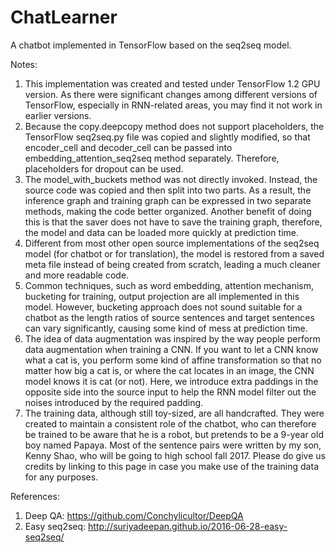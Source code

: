 # ChatLearner

A chatbot implemented in TensorFlow based on the seq2seq model.

Notes:
1. This implementation was created and tested under TensorFlow 1.2 GPU version. As there were significant changes among different versions of TensorFlow, especially in RNN-related areas, you may find it not work in earlier versions.
2. Because the copy.deepcopy method does not support placeholders, the TensorFlow seq2seq.py file was copied and slightly modified, so that encoder_cell and decoder_cell can be passed into embedding_attention_seq2seq method separately. Therefore, placeholders for dropout can be used.
3. The model_with_buckets method was not directly invoked. Instead, the source code was copied and then split into two parts. As a result, the inference graph and training graph can be expressed in two separate methods, making the code better organized. Another benefit of doing this is that the saver does not have to save the training graph, therefore, the model and data can be loaded more quickly at prediction time.
4. Different from most other open source implementations of the seq2seq model (for chatbot or for translation), the model is restored from a saved meta file instead of being created from scratch, leading a much cleaner and more readable code.
5. Common techniques, such as word embedding, attention mechanism, bucketing for training, output projection are all implemented in this model. However, bucketing approach does not sound suitable for a chatbot as the length ratios of source sentences and target sentences can vary significantly, causing some kind of mess at prediction time.
6. The idea of data augmentation was inspired by the way people perform data augmentation when training a CNN. If you want to let a CNN know what a cat is, you perform some kind of affine transformation so that no matter how big a cat is, or where the cat locates in an image, the CNN model knows it is cat (or not). Here, we introduce extra paddings in the opposite side into the source input to help the RNN model filter out the noises introduced by the required padding.
7. The training data, although still toy-sized, are all handcrafted. They were created to maintain a consistent role of the chatbot, who can therefore be trained to be aware that he is a robot, but pretends to be a 9-year old boy named Papaya. Most of the sentence pairs were written by my son, Kenny Shao, who will be going to high school fall 2017. Please do give us credits by linking to this page in case you make use of the training data for any purposes.

References:
1. Deep QA: https://github.com/Conchylicultor/DeepQA
2. Easy seq2seq: http://suriyadeepan.github.io/2016-06-28-easy-seq2seq/
